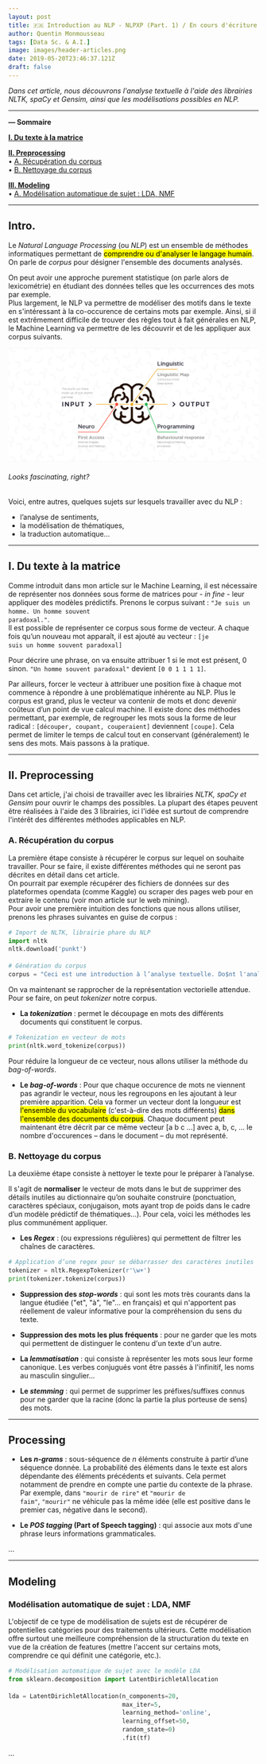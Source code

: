 ```yaml
---
layout: post
title: 🇫🇷 Introduction au NLP - NLPXP (Part. 1) / En cours d'écriture
author: Quentin Monmousseau
tags: [Data Sc. & A.I.]
image: images/header-articles.png
date: 2019-05-20T23:46:37.121Z
draft: false
---
```


*Dans cet article, nous découvrons l'analyse textuelle à l'aide des librairies NLTK, spaCy et Gensim, ainsi que les modélisations possibles en NLP.*

---

**— Sommaire**

**[I. Du texte à la matrice](#one)**  

**[II. Preprocessing](#two)**  
• [A. Récupération du corpus](#two-a)  
• [B. Nettoyage du corpus](#two-b)

**[III. Modeling](#three)**  
• [A. Modélisation automatique de sujet : LDA, NMF](#three-a)  

---

## Intro.

Le *Natural Language Processing* (ou *NLP*) est un ensemble de méthodes informatiques permettant de <mark>comprendre ou d'analyser le langage humain</mark>. On parle de *corpus* pour désigner l'ensemble des documents analysés.

On peut avoir une approche purement statistique (on parle alors de lexicométrie) en étudiant des données telles que les occurrences des mots par exemple.  
Plus largement, le NLP va permettre de modéliser des motifs dans le texte en s'intéressant à la co-occurence de certains mots par exemple. Ainsi, si il est extrêmement difficile de trouver des règles tout à fait générales en NLP, le Machine Learning va permettre de les découvrir et de les appliquer aux corpus suivants.

![](images/whatisnlp.jpg)
###### Looks fascinating, right?

Voici, entre autres, quelques sujets sur lesquels travailler avec du NLP :
- l’analyse de sentiments,
- la modélisation de thématiques,
- la traduction automatique...

---

## I. Du texte à la matrice

Comme introduit dans mon article sur le Machine Learning, il est nécessaire de représenter nos données sous forme de matrices pour - *in fine* - leur appliquer des modèles prédictifs.
Prenons le corpus suivant : <code>"Je suis un homme. Un homme souvent paradoxal."</code>.  
Il est possible de représenter ce corpus sous forme de vecteur. A chaque fois qu’un nouveau mot apparaît, il est ajouté au vecteur :
<code>[je suis un homme souvent paradoxal]</code>

Pour décrire une phrase, on va ensuite attribuer 1 si le mot est présent, 0 sinon.
<code>"Un homme souvent paradoxal"</code> devient <code>[0 0 1 1 1 1]</code>.

Par ailleurs, forcer le vecteur à attribuer une position fixe à chaque mot commence à répondre à une problématique inhérente au NLP. Plus le corpus est grand, plus le vecteur va contenir de mots et donc devenir coûteux d’un point de vue calcul machine. Il existe donc des méthodes permettant, par exemple, de regrouper les mots sous la forme de leur radical : <code>[découper, coupant, couperaient]</code> deviennent <code>[coupe]</code>. Cela permet de limiter le temps de calcul tout en conservant (généralement) le sens des mots. Mais passons à la pratique.

---

## II. Preprocessing

Dans cet article, j'ai choisi de travailler avec les librairies *NLTK, spaCy et Gensim* pour ouvrir le champs des possibles. La plupart des étapes peuvent être réalisées à l'aide des 3 librairies, ici l'idée est surtout de comprendre l'intérêt des différentes méthodes applicables en NLP.

### A. Récupération du corpus
La première étape consiste à récupérer le corpus sur lequel on souhaite travailler. Pour se faire, il existe différentes méthodes qui ne seront pas décrites en détail dans cet article.  
On pourrait par exemple récupérer des fichiers de données sur des plateformes opendata (comme Kaggle) ou scraper des pages web pour en extraire le contenu (voir mon article sur le web mining).  
Pour avoir une première intuition des fonctions que nous allons utiliser, prenons les phrases suivantes en guise de corpus : 

```python
# Import de NLTK, librairie phare du NLP
import nltk
nltk.download('punkt')

# Génération du corpus
corpus = "Ceci est une introduction à l’analyse textuelle. Do$nt l'analyse pour’rait po$$ser problème." 
```

On va maintenant se rapprocher de la représentation vectorielle attendue. Pour se faire, on peut *tokenizer* notre corpus.

- **La *tokenization*** : permet le découpage en mots des différents documents qui constituent le corpus.

```python
# Tokenization en vecteur de mots
print(nltk.word_tokenize(corpus))
```

Pour réduire la longueur de ce vecteur, nous allons utiliser la méthode du *bag-of-words*.

- **Le *bag-of-words*** : Pour que chaque occurence de mots ne viennent pas agrandir le vecteur, nous les regroupons en les ajoutant à leur première apparition. Cela va former un vecteur dont la longueur est <mark>l'ensemble du vocabulaire</mark> (c'est-à-dire des mots différents) <mark>dans l'ensemble des documents du corpus</mark>. Chaque document peut maintenant être décrit par ce même vecteur [a b c ...] avec a, b, c, ... le nombre d'occurences – dans le document – du mot représenté.

### B. Nettoyage du corpus
La deuxième étape consiste à nettoyer le texte pour le préparer à l’analyse.

Il s'agit de **normaliser** le vecteur de mots dans le but de supprimer des détails inutiles au dictionnaire qu’on souhaite construire (ponctuation, caractères spéciaux, conjugaison, mots ayant trop de poids dans le cadre d’un modèle prédictif de thématiques…). Pour cela, voici les méthodes les plus communément appliquer.

- **Les *Regex*** : (ou expressions régulières) qui permettent de filtrer les chaînes de caractères.

```python
# Application d’une regex pour se débarrasser des caractères inutiles
tokenizer = nltk.RegexpTokenizer(r'\w+')
print(tokenizer.tokenize(corpus))
```

- **Suppression des *stop-words*** : qui sont les mots très courants dans la langue étudiée ("et", "à", "le"... en français) et qui n'apportent pas réellement de valeur informative pour la compréhension du sens du texte.

- **Suppression des mots les plus fréquents** : pour ne garder que les mots qui permettent de distinguer le contenu d'un texte d'un autre.

- **La *lemmatisation*** : qui consiste à représenter les mots sous leur forme canonique. Les verbes conjugués vont être passés à l'infinitif, les noms au masculin singulier...

- **Le *stemming*** : qui permet de supprimer les préfixes/suffixes connus pour ne garder que la racine (donc la partie la plus porteuse de sens) des mots.

---

## Processing

- **Les *n-grams*** : sous-séquence de *n* éléments construite à partir d’une séquence donnée. La probabilité des éléments dans le texte est alors dépendante des éléments précédents et suivants. Cela permet notamment de prendre en compte une partie du contexte de la phrase.  
Par exemple, dans <code>"mourir de rire"</code> et <code>"mourir de faim"</code>, <code>"mourir"</code> ne véhicule pas la même idée (elle est positive dans le premier cas, négative dans le second).

- **Le *POS tagging* (Part of Speech tagging)** : qui associe aux mots d'une phrase leurs informations grammaticales.

...

---

## Modeling

### Modélisation automatique de sujet : LDA, NMF

L'objectif de ce type de modélisation de sujets est de récupérer de potentielles catégories pour des traitements ultérieurs. Cette modélisation offre surtout une meilleure compréhension de la structuration du texte en vue de la création de features (mettre l'accent sur certains mots, comprendre ce qui définit une catégorie, etc.).

```python
# Modélisation automatique de sujet avec le modèle LDA
from sklearn.decomposition import LatentDirichletAllocation

lda = LatentDirichletAllocation(n_components=20,
                                max_iter=5,
                                learning_method='online',
                                learning_offset=50,
                                random_state=0)
                                .fit(tf)
```

...